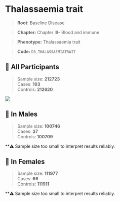 # Thalassaemia trait

> **Root:** Baseline Disease  

> **Chapter:** Chapter III- Blood and immune  

> **Phenotype:** Thalassaemia trait  

> **Code:** `D3_THALASSAEMIATRAIT`

## 🧪 All Participants  
> Sample size: **212723**  
> Cases: **103**  
> Controls: **212620**
<img src="/Disease/Figures/ALL/Incidence/D3_THALASSAEMIATRAIT.png"/>
<CsvTable src="/Disease/Data/ALL/Incidence/COX_D3_THALASSAEMIATRAIT.csv" label="🔍 View full results" />

## 👨 In Males  
> Sample size: **100746**  
> Cases: **37**  
> Controls: **100709**

**⚠️ Sample size too small to interpret results reliably.


## 👩 In Females  
> Sample size: **111977**  
> Cases: **66**  
> Controls: **111911**

**⚠️ Sample size too small to interpret results reliably.

